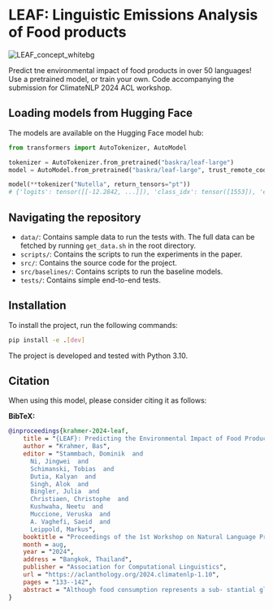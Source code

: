 # LEAF: **L**inguistic **E**missions **A**nalysis of **F**ood products

![LEAF_concept_whitebg](https://github.com/baskrahmer/LEAF/assets/24520725/63c88582-55f3-4b48-bb95-31be33a43ef3)

Predict tne environmental impact of food products in over 50 languages! Use a pretrained model, or train your own. Code
accompanying the submission for ClimateNLP 2024 ACL workshop.

## Loading models from Hugging Face

The models are available on the Hugging Face model hub:

```python
from transformers import AutoTokenizer, AutoModel

tokenizer = AutoTokenizer.from_pretrained("baskra/leaf-large")
model = AutoModel.from_pretrained("baskra/leaf-large", trust_remote_code=True)

model(**tokenizer("Nutella", return_tensors="pt"))
# {'logits': tensor([[-12.2842, ...]]), 'class_idx': tensor([1553]), 'ef_score': tensor([0.0129]), 'class': ['Chocolate spread with hazelnuts']}
```

## Navigating the repository

- `data/`: Contains sample data to run the tests with. The full data can be fetched by running `get_data.sh` in the root
  directory.
- `scripts/`: Contains the scripts to run the experiments in the paper.
- `src/`: Contains the source code for the project.
- `src/baselines/`: Contains scripts to run the baseline models.
- `tests/`: Contains simple end-to-end tests.

## Installation

To install the project, run the following commands:

```bash
pip install -e .[dev]
```

The project is developed and tested with Python 3.10.

## Citation

When using this model, please consider citing it as follows:

**BibTeX:**

```bibtex
@inproceedings{krahmer-2024-leaf,
    title = "{LEAF}: Predicting the Environmental Impact of Food Products based on their Name",
    author = "Krahmer, Bas",
    editor = "Stammbach, Dominik  and
      Ni, Jingwei  and
      Schimanski, Tobias  and
      Dutia, Kalyan  and
      Singh, Alok  and
      Bingler, Julia  and
      Christiaen, Christophe  and
      Kushwaha, Neetu  and
      Muccione, Veruska  and
      A. Vaghefi, Saeid  and
      Leippold, Markus",
    booktitle = "Proceedings of the 1st Workshop on Natural Language Processing Meets Climate Change (ClimateNLP 2024)",
    month = aug,
    year = "2024",
    address = "Bangkok, Thailand",
    publisher = "Association for Computational Linguistics",
    url = "https://aclanthology.org/2024.climatenlp-1.10",
    pages = "133--142",
    abstract = "Although food consumption represents a sub- stantial global source of greenhouse gas emis- sions, assessing the environmental impact of off-the-shelf products remains challenging. Currently, this information is often unavailable, hindering informed consumer decisions when grocery shopping. The present work introduces a new set of models called LEAF, which stands for Linguistic Environmental Analysis of Food Products. LEAF models predict the life-cycle environmental impact of food products based on their name. It is shown that LEAF models can accurately predict the environmental im- pact based on just the product name in a multi- lingual setting, greatly outperforming zero-shot classification methods. Models of varying sizes and capabilities are released, along with the code and dataset to fully reproduce the study.",
}
```
